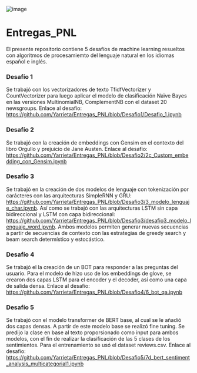 ![image](https://github.com/user-attachments/assets/721962a0-6174-427d-95f5-d5e05abdc3be)

# Entregas_PNL

El presente repositorio contiene 5 desafíos de machine learning resueltos con algoritmos de procesamiemto del lenguaje natural en los idiomas español e inglés.

### Desafío 1
Se trabajó con los vectorizadores de texto TfidfVectorizer y CountVectorizer para luego aplicar el modelo de clasificación Naïve Bayes en las versiones MultinomialNB, ComplementNB con el dataset 20 newsgroups. Enlace al desafio: https://github.com/Yarrieta/Entregas_PNL/blob/Desafio1/Desafio_1.ipynb

### Desafío 2
Se trabajó con la creación de embeddings con Gensim en el contexto del libro Orgullo y prejuicio de Jane Austen. Enlace al desafio: https://github.com/Yarrieta/Entregas_PNL/blob/Desafio2/2c_Custom_embedding_con_Gensim.ipynb

### Desafío 3
Se trabajó en la creación de dos modelos de lenguaje con tokenización por carácteres con las arquitecturas SimpleRNN y GRU: https://github.com/Yarrieta/Entregas_PNL/blob/Desafio3/3_modelo_lenguaje_char.ipynb. Así como se trabajó con las arquitecturas LSTM sin capa bidireccional y LSTM con capa bidireccional: https://github.com/Yarrieta/Entregas_PNL/blob/Desafio3/desafio3_modelo_lenguaje_word.ipynb. Ambos modelos permiten generar nuevas secuencias a partir de secuencias de contexto con las estrategias de greedy search y beam search determístico y estocástico. 

### Desafío 4
Se trabajó el la creación de un BOT para responder a las preguntas del usuario. Para el modelo de hizo uso de los embeddings de glove, se crearon dos capas LSTM para el encoder y el decoder, así como una capa de salida densa. Enlace al desafio: https://github.com/Yarrieta/Entregas_PNL/blob/Desafio4/6_bot_qa.ipynb

### Desafío 5
Se trabajó con el modelo transformer de BERT base, al cual se le añadió dos capas densas. A partir de este modelo base se realizó fine tuning. Se predijo la clase en base al texto proporsionado como input para ambos modelos, con el fin de realizar la clasificación de las 5 clases de los sentimientos. Para el entrenamiento se usó el dataset reviews.csv. Enlace al desafio: https://github.com/Yarrieta/Entregas_PNL/blob/Desafio5/7d_bert_sentiment_analysis_multicategorial1.ipynb
